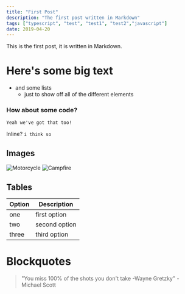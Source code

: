 ```yaml
---
title: "First Post"
description: "The first post written in Markdown"
tags: ["typescript", "test", "test1", "test2","javascript"]
date: 2019-04-20
---
```


This is the first post, it is written in Markdown.

# Here's some big text

- and some lists 
    - just to show off all of the different elements 

### How about some code?

``` 
Yeah we've got that too!
```

Inline? `i think so`

## Images
![Motorcycle](https://images.unsplash.com/photo-1558981806-ec527fa84c39?ixlib=rb-1.2.1&ixid=eyJhcHBfaWQiOjEyMDd9&auto=format&fit=crop&w=1350&q=80)
![Campfire](https://images.unsplash.com/photo-1497906539264-eb74442e37a9?ixlib=rb-1.2.1&ixid=eyJhcHBfaWQiOjEyMDd9&auto=format&fit=crop&w=634&q=80)

## Tables

| Option | Description |
| ------ | ----------- |
| one   | first option |
| two | second option |
| three    | third option |

# Blockquotes
> "You miss 100% of the shots you don't take -Wayne Gretzky" -Michael Scott
